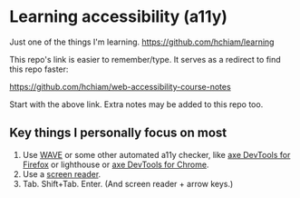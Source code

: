 # Learning accessibility (a11y)

Just one of the things I'm learning. <https://github.com/hchiam/learning>

This repo's link is easier to remember/type. It serves as a redirect to find this repo faster:

<https://github.com/hchiam/web-accessibility-course-notes>

Start with the above link. Extra notes may be added to this repo too.

## Key things I personally focus on most

1. Use [WAVE](https://chrome.google.com/webstore/detail/wave-evaluation-tool/jbbplnpkjmmeebjpijfedlgcdilocofh) or some other automated a11y checker, like [axe DevTools for Firefox](https://addons.mozilla.org/en-US/firefox/addon/axe-devtools) or lighthouse or [axe DevTools for Chrome](https://chrome.google.com/webstore/detail/axe-devtools-web-accessib/lhdoppojpmngadmnindnejefpokejbdd).
2. Use a [screen reader](https://www.youtube.com/watch?v=5R-6WvAihms&list=PLNYkxOF6rcICWx0C9LVWWVqvHlYJyqw7g&index=7).
3. Tab. Shift+Tab. Enter. (And screen reader + arrow keys.)
